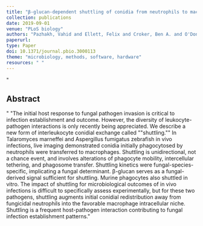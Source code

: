 ```yaml
--- 
title: "β-glucan-dependent shuttling of conidia from neutrophils to macrophages occurs during fungal infection establishment"
collection: publications
date: 2019-09-01
venue: "PLoS biology"
authors: "Pazhakh, Vahid and Ellett, Felix and Croker, Ben A. and O'Donnell, Joanne A. and Pase, Luke and Schulze, Keith E. and Greulich, R. Stefan and Gupta, Aakash and Reyes-Aldasoro, Constantino Carlos and Andrianopoulos, Alex and Lieschke, Graham J."
paperurl: 
type: Paper
doi: 10.1371/journal.pbio.3000113
theme: "microbiology, methods, software, hardware"
resources: " "
--- 
```

"<h2> Abstract </h2>" "The initial host response to fungal pathogen invasion is critical to infection establishment and outcome. However, the diversity of leukocyte-pathogen interactions is only recently being appreciated. We describe a new form of interleukocyte conidial exchange called ""shuttling."" In Talaromyces marneffei and Aspergillus fumigatus zebrafish in vivo infections, live imaging demonstrated conidia initially phagocytosed by neutrophils were transferred to macrophages. Shuttling is unidirectional, not a chance event, and involves alterations of phagocyte mobility, intercellular tethering, and phagosome transfer. Shuttling kinetics were fungal-species-specific, implicating a fungal determinant. β-glucan serves as a fungal-derived signal sufficient for shuttling. Murine phagocytes also shuttled in vitro. The impact of shuttling for microbiological outcomes of in vivo infections is difficult to specifically assess experimentally, but for these two pathogens, shuttling augments initial conidial redistribution away from fungicidal neutrophils into the favorable macrophage intracellular niche. Shuttling is a frequent host-pathogen interaction contributing to fungal infection establishment patterns."
